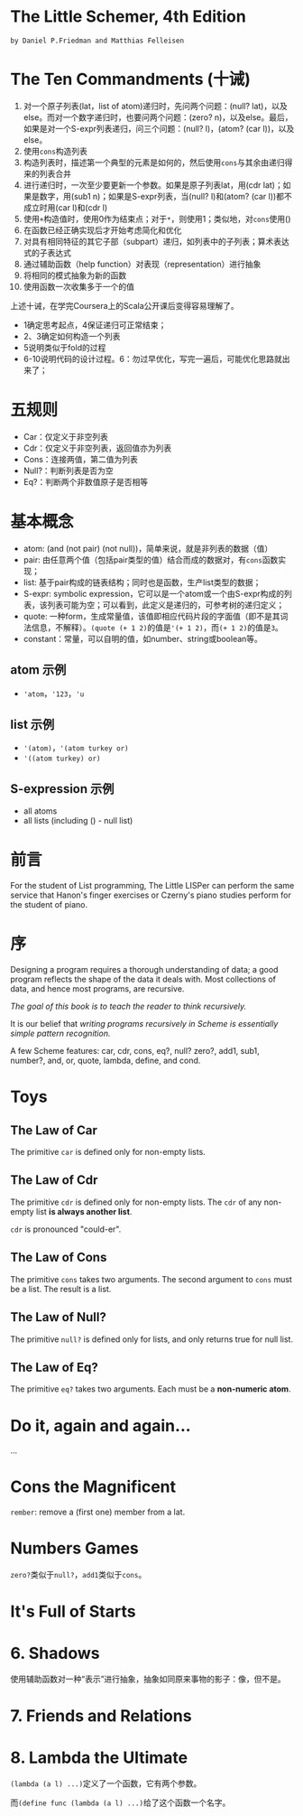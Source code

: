 # The Little Schemer, 4th Edition

	by Daniel P.Friedman and Matthias Felleisen
	
# The Ten Commandments (十诫) 

1. 对一个原子列表(lat，list of atom)递归时，先问两个问题：(null? lat)，以及else。而对一个数字递归时，也要问两个问题：(zero? n)，以及else。最后，如果是对一个S-expr列表递归，问三个问题：(null? l)，(atom? (car l))，以及else。
2. 使用`cons`构造列表
3. 构造列表时，描述第一个典型的元素是如何的，然后使用`cons`与其余由递归得来的列表合并
4. 进行递归时，一次至少要更新一个参数。如果是原子列表lat，用(cdr lat)；如果是数字，用(sub1 n)；如果是S-expr列表，当(null? l)和(atom? (car l))都不成立时用(car l)和(cdr l)
5. 使用`+`构造值时，使用0作为结束点；对于`*`，则使用1；类似地，对`cons`使用()
6. 在函数已经正确实现后才开始考虑简化和优化
7. 对具有相同特征的其它子部（subpart）递归，如列表中的子列表；算术表达式的子表达式
8. 通过辅助函数（help function）对表现（representation）进行抽象
9. 将相同的模式抽象为新的函数
10. 使用函数一次收集多于一个的值

上述十诫，在学完Coursera上的Scala公开课后变得容易理解了。

* 1确定思考起点，4保证递归可正常结束；
* 2、3确定如何构造一个列表
* 5说明类似于fold的过程
* 6-10说明代码的设计过程。6：勿过早优化，写完一遍后，可能优化思路就出来了；

# 五规则

* Car：仅定义于非空列表
* Cdr：仅定义于非空列表，返回值亦为列表
* Cons：连接两值，第二值为列表
* Null?：判断列表是否为空
* Eq?：判断两个非数值原子是否相等

# 基本概念

* atom: (and (not pair) (not null))，简单来说，就是非列表的数据（值）
* pair: 由任意两个值（包括pair类型的值）结合而成的数据对，有`cons`函数实现；
* list: 基于pair构成的链表结构；同时也是函数，生产list类型的数据；
* S-expr: symbolic expression，它可以是一个atom或一个由S-expr构成的列表，该列表可能为空；可以看到，此定义是递归的，可参考树的递归定义；
* quote: 一种form，生成常量值，该值即相应代码片段的字面值（即不是其词法信息，不解释）。`(quote (+ 1 2)`的值是`'(+ 1 2)`，而`(+ 1 2)`的值是`3`。
* constant：常量，可以自明的值，如number、string或boolean等。

## atom 示例

* `'atom`，`'123`，`'u`

## list 示例

* `'(atom)`，`'(atom turkey or)`
* `'((atom turkey) or)`

## S-expression 示例

* all atoms
* all lists (including () - null list)

# 前言

For the student of List programming, The Little LISPer can perform the same service that Hanon's finger exercises or Czerny's piano studies perform for the student of piano.

# 序

Designing a program requires a thorough understanding of data; a good program reflects the shape of the data it deals with. Most collections of data, and hence most programs, are recursive.

*The goal of this book is to teach the reader to think recursively.*

It is our belief that *writing programs recursively in Scheme is essentially simple pattern recognition.*

A few Scheme features: car, cdr, cons, eq?, null? zero?, add1, sub1, number?, and, or, quote, lambda, define, and cond.

# Toys

## The Law of Car

The primitive `car` is defined only for non-empty lists.

## The Law of Cdr

The primitive `cdr` is defined only for non-empty lists. The `cdr` of any non-empty list **is always another list**.

`cdr` is pronounced "could-er".

## The Law of Cons

The primitive `cons` takes two arguments. The second argument to `cons` must be a list. The result is a list.

## The Law of Null?

The primitive `null?` is defined only for lists, and only returns true for null list.

## The Law of Eq?

The primitive `eq?` takes two arguments. Each must be a **non-numeric atom**.

# Do it, again and again...

...

# Cons the Magnificent

`rember`: remove a (first one) member from a lat.

# Numbers Games

`zero?`类似于`null?`，`add1`类似于`cons`。

# It's Full of Starts

# 6. Shadows

使用辅助函数对一种“表示”进行抽象，抽象如同原来事物的影子：像，但不是。

# 7. Friends and Relations

# 8. Lambda the Ultimate

`(lambda (a l) ...)`定义了一个函数，它有两个参数。

而`(define func
		(lambda (a l) ...)`给了这个函数一个名字。

